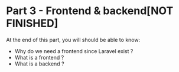 # Part 3 - Frontend & backend[NOT FINISHED]

At the end of this part, you will should be able to know:

- Why do we need a frontend since Laravel exist ?
- What is a frontend ?
- What is a backend ?
